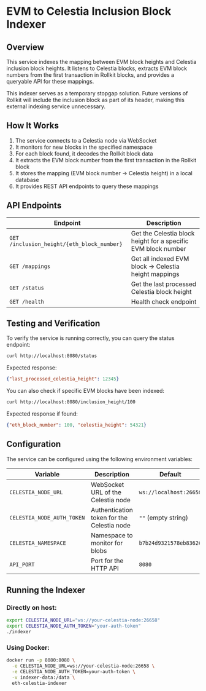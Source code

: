 # EVM to Celestia Inclusion Block Indexer

## Overview

This service indexes the mapping between EVM block heights and Celestia inclusion block heights. It listens to Celestia blocks, extracts EVM block numbers from the first transaction in Rollkit blocks, and provides a queryable API for these mappings.

This indexer serves as a temporary stopgap solution. Future versions of Rollkit will include the inclusion block as part of its header, making this external indexing service unnecessary.

## How It Works

1. The service connects to a Celestia node via WebSocket
2. It monitors for new blocks in the specified namespace
3. For each block found, it decodes the Rollkit block data
4. It extracts the EVM block number from the first transaction in the Rollkit block
5. It stores the mapping (EVM block number → Celestia height) in a local database
6. It provides REST API endpoints to query these mappings

## API Endpoints

| Endpoint | Description |
|----------|-------------|
| `GET /inclusion_height/{eth_block_number}` | Get the Celestia block height for a specific EVM block number |
| `GET /mappings` | Get all indexed EVM block → Celestia height mappings |
| `GET /status` | Get the last processed Celestia block height |
| `GET /health` | Health check endpoint |

## Testing and Verification

To verify the service is running correctly, you can query the status endpoint:

```bash
curl http://localhost:8080/status
```

Expected response:
```json
{"last_processed_celestia_height": 12345}
```

You can also check if specific EVM blocks have been indexed:

```bash
curl http://localhost:8080/inclusion_height/100
```

Expected response if found:
```json
{"eth_block_number": 100, "celestia_height": 54321}
```

## Configuration

The service can be configured using the following environment variables:

| Variable | Description | Default |
|----------|-------------|---------|
| `CELESTIA_NODE_URL` | WebSocket URL of the Celestia node | `ws://localhost:26658` |
| `CELESTIA_NODE_AUTH_TOKEN` | Authentication token for the Celestia node | `""` (empty string) |
| `CELESTIA_NAMESPACE` | Namespace to monitor for blobs | `b7b24d9321578eb83626` |
| `API_PORT` | Port for the HTTP API | `8080` |

## Running the Indexer

### Directly on host:

```bash
export CELESTIA_NODE_URL="ws://your-celestia-node:26658"
export CELESTIA_NODE_AUTH_TOKEN="your-auth-token"
./indexer
```

### Using Docker:

```bash
docker run -p 8080:8080 \
  -e CELESTIA_NODE_URL=ws://your-celestia-node:26658 \
  -e CELESTIA_NODE_AUTH_TOKEN=your-auth-token \
  -v indexer-data:/data \
  eth-celestia-indexer
```